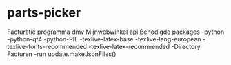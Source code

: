 # parts-picker
Facturatie programma dmv Mijnwebwinkel api
Benodigde packages
-python
-python-qt4
-python-PIL
-texlive-latex-base
-texlive-lang-european
-texlive-fonts-recommended
-texlive-latex-recommended
-Directory Facturen
-run update.makeJsonFiles()
